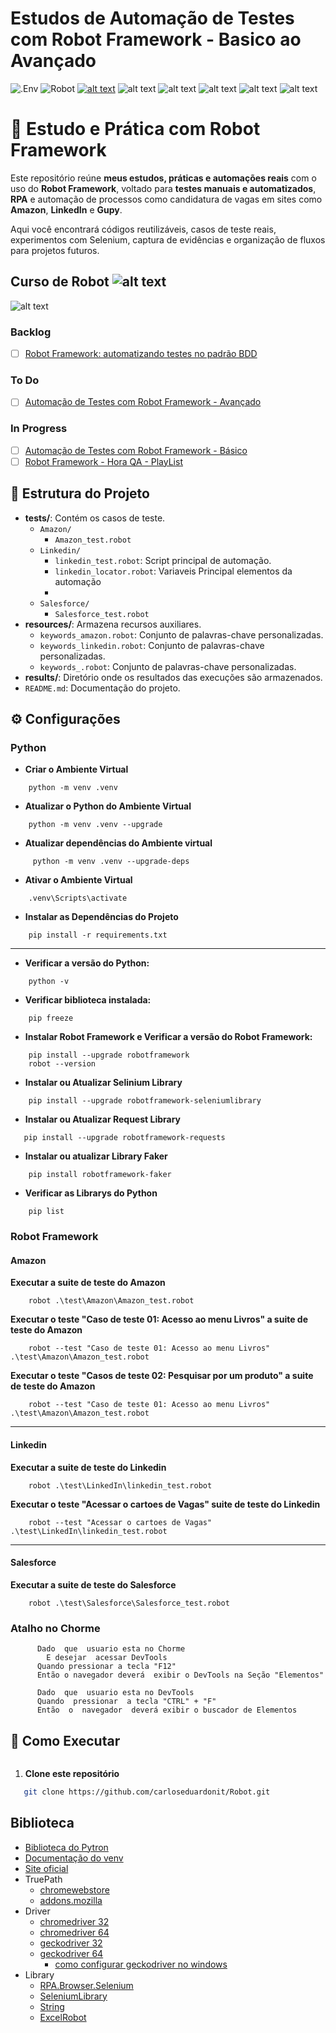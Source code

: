 # Estudos de Automação de Testes com Robot Framework - Basico ao Avançado
![.Env](https://img.shields.io/badge/.ENV-ECD53F.svg?style=for-the-badge&logo=dotenv&logoColor=black)
![Robot](https://img.shields.io/badge/Robot%20Framework-000000.svg?style=for-the-badge&logo=Robot-Framework&logoColor=white)
[![alt text](https://img.shields.io/badge/GitHub-181717.svg?style=for-the-badge&logo=GitHub&logoColor=white)](https://github.com/carloseduardonit/Robot/tree/main)
![alt text](https://img.shields.io/badge/GitHub%20Copilot-000000.svg?style=for-the-badge&logo=GitHub-Copilot&logoColor=white)
![alt text](https://img.shields.io/badge/gitignore.io-204ECF.svg?style=for-the-badge&logo=gitignoredotio&logoColor=white)
![alt text](https://img.shields.io/badge/Amazon-FF9900.svg?style=for-the-badge&logo=Amazon&logoColor=white)
![alt text](https://img.shields.io/badge/Python-3776AB.svg?style=for-the-badge&logo=Python&logoColor=white)
![alt text](https://img.shields.io/badge/Markdown-000000.svg?style=for-the-badge&logo=Markdown&logoColor=white)

# 🤖 Estudo e Prática com Robot Framework

Este repositório reúne **meus estudos, práticas e automações reais** com o uso do **Robot Framework**, voltado para **testes manuais e automatizados**, **RPA** e automação de processos como candidatura de vagas em sites como **Amazon**, **LinkedIn** e **Gupy**.

Aqui você encontrará códigos reutilizáveis, casos de teste reais, experimentos com Selenium, captura de evidências e organização de fluxos para projetos futuros.


## Curso de Robot ![alt text](https://img.shields.io/badge/Robot%20Framework-000000.svg?style=for-the-badge&logo=Robot-Framework&logoColor=white)
![alt text](https://img.shields.io/badge/Udemy-A435F0.svg?style=for-the-badge&logo=Udemy&logoColor=white)

### Backlog
- [ ] [Robot Framework: automatizando testes no padrão BDD](https://cursos.alura.com.br/course/robot-framework-testes-padrao-bdd)

### To Do
- [ ] [Automação de Testes com Robot Framework - Avançado](https://www.udemy.com/course/automacao-de-testes-com-robot-framework-avancado/?couponCode=KEEPLEARNINGBR)

### In Progress
- [ ] [Automação de Testes com Robot Framework - Básico](https://www.udemy.com/course/automacao-de-testes-com-robot-framework-basico/?couponCode=KEEPLEARNINGBR)
- [ ] [Robot Framework - Hora QA - PlayList](https://www.youtube.com/watch?v=Ua6KaBvAuWw&list=PLeE4t9Tme9VIPrx37F1EO0uk3vVweUZns)

## 📂 Estrutura do Projeto

- **tests/**: Contém os casos de teste.
  - `Amazon/`
    - `Amazon_test.robot`
  - `Linkedin/`
    - `linkedin_test.robot`: Script principal de automação.
    - `linkedin_locator.robot`: Variaveis Principal elementos da automação 
    - 
  - `Salesforce/`
    - `Salesforce_test.robot`
- **resources/**: Armazena recursos auxiliares.
  - `keywords_amazon.robot`: Conjunto de palavras-chave personalizadas.
  - `keywords_linkedin.robot`: Conjunto de palavras-chave personalizadas.
  - `keywords_.robot`: Conjunto de palavras-chave personalizadas.
- **results/**: Diretório onde os resultados das execuções são armazenados.
- `README.md`: Documentação do projeto.

## ⚙️ Configurações

### Python


- **Criar o Ambiente Virtual**
``` dos
    python -m venv .venv
```
- **Atualizar o Python do Ambiente Virtual**
``` dos
    python -m venv .venv --upgrade
```
- **Atualizar  dependências  do Ambiente virtual**
``` dos
     python -m venv .venv --upgrade-deps
```

- **Ativar o Ambiente Virtual**
``` dos
    .venv\Scripts\activate
```
- **Instalar as Dependências do Projeto**
``` dos
    pip install -r requirements.txt
```
---
- **Verificar a  versão do Python:**

``` dos
    python -v
```

- **Verificar  biblioteca instalada:**

``` dos
    pip freeze
```

- **Instalar Robot Framework e Verificar a versão do Robot Framework:**

``` dos
    pip install --upgrade robotframework
    robot --version
```
- **Instalar ou Atualizar Selinium Library**
```dos
    pip install --upgrade robotframework-seleniumlibrary
```
- **Instalar ou Atualizar Request Library**
```dos
   pip install --upgrade robotframework-requests
```
- **Instalar ou atualizar Library Faker**
```dos
    pip install robotframework-faker
```
- **Verificar as Librarys do Python**
```dos
    pip list
```
### Robot Framework

#### Amazon
**Executar a suite de teste do Amazon**
``` dos
    robot .\test\Amazon\Amazon_test.robot
```
**Executar o teste "Caso de teste 01: Acesso ao menu Livros" a suite de teste do Amazon**
``` dos
    robot --test "Caso de teste 01: Acesso ao menu Livros" .\test\Amazon\Amazon_test.robot
```
**Executar o teste "Casos de teste 02: Pesquisar por um produto" a suite de teste do Amazon**
``` dos
    robot --test "Caso de teste 01: Acesso ao menu Livros" .\test\Amazon\Amazon_test.robot
```

---
#### Linkedin
**Executar a suite de teste do Linkedin**
``` dos
    robot .\test\LinkedIn\linkedin_test.robot
```
**Executar o teste "Acessar o cartoes de Vagas" suite de teste do Linkedin**
``` dos
    robot --test "Acessar o cartoes de Vagas" .\test\LinkedIn\linkedin_test.robot
```

---
#### Salesforce
**Executar a suite de teste do Salesforce**
``` dos
    robot .\test\Salesforce\Salesforce_test.robot
```

### Atalho no Chorme

``` gherkin
      Dado  que  usuario esta no Chorme 
        E desejar  acessar DevTools
      Quando pressionar a tecla "F12"
      Então o navegador deverá  exibir o DevTools na Seção "Elementos"
```

``` gherkin
      Dado  que  usuario esta no DevTools
      Quando  pressionar  a tecla "CTRL" + "F"
      Então  o  navegador  deverá exibir o buscador de Elementos
```

## 🚀 Como Executar  
``` dos
```

1. **Clone este repositório**  
```sh
   git clone https://github.com/carloseduardonit/Robot.git
```

## Biblioteca

- [Biblioteca do Pytron](https://pypi.org/)
- [Documentação do venv](https://docs.python.org/pt-br/dev/library/venv.html)
- [Site oficial](https://robotframework.org/)
- TruePath
  - [chromewebstore](https://chromewebstore.google.com/detail/truepath/mgjhkhhbkkldiihlajcnlfchfcmhipmn?hl=pt)
  - [addons.mozilla](https://addons.mozilla.org/pt-BR/firefox/addon/truepath/)
- Driver
  - [chromedriver 32](https://storage.googleapis.com/chrome-for-testing-public/132.0.6834.83/win32/chromedriver-win32.zip)
  - [chromedriver 64](https://storage.googleapis.com/chrome-for-testing-public/132.0.6834.83/win64/chromedriver-win64.zip)
  - [geckodriver 32](https://github.com/mozilla/geckodriver/releases/download/v0.35.0/geckodriver-v0.35.0-win32.zip)
  - [geckodriver 64](https://github.com/mozilla/geckodriver/releases/download/v0.35.0/geckodriver-v0.35.0-win-aarch64.zip) 
    - [como configurar geckodriver no windows](https://pedrohjmartins.medium.com/como-configurar-geckodriver-no-windows-d32d1c5d5f8d)
- Library
  - [RPA.Browser.Selenium](https://rpaframework.org/libraries/browser_selenium/index.html)
  - [SeleniumLibrary](https://robotframework.org/SeleniumLibrary/SeleniumLibrary.html#library-documentation-top)
  - [String](https://robotframework.org/robotframework/latest/libraries/String.html)
  - [ExcelRobot](https://zero88.github.io/robotframework-excel/docs/ExcelRobot.html)